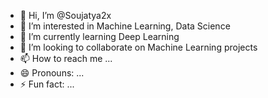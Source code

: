 - 👋 Hi, I’m @Soujatya2x
- 👀 I’m interested in Machine Learning, Data Science
- 🌱 I’m currently learning Deep Learning
- 💞️ I’m looking to collaborate on Machine Learning projects
- 📫 How to reach me ...
- 😄 Pronouns: ...
- ⚡ Fun fact: ...

<!---
Soujatya2x/Soujatya2x is a ✨ special ✨ repository because its `README.md` (this file) appears on your GitHub profile.
You can click the Preview link to take a look at your changes.
--->

